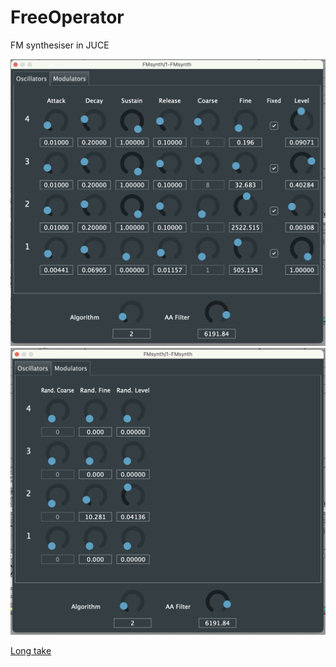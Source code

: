 # FreeOperator

FM synthesiser in JUCE

![alt text](Page1.png)
![alt text](Page2.png)

[Long take](https://vocaroo.com/1k6VSGCUzWkr)
